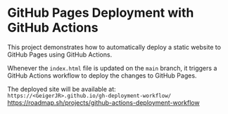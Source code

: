 # GitHub Pages Deployment with GitHub Actions

This project demonstrates how to automatically deploy a static website to GitHub Pages using GitHub Actions.

Whenever the `index.html` file is updated on the `main` branch, it triggers a GitHub Actions workflow to deploy the changes to GitHub Pages.

The deployed site will be available at:  
`https://<GeigerJR>.github.io/gh-deployment-workflow/`
https://roadmap.sh/projects/github-actions-deployment-workflow
